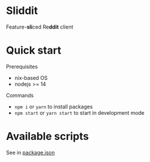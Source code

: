 # Sliddit

Feature-**sli**ced Re**ddit** client

# Quick start

Prerequisites
- nix-based OS
- nodejs >= 14

Commands

- `npm i` or `yarn` to install packages
- `npm start` or `yarn start` to start in development mode

# Available scripts

See in [package.json](./package.json)
